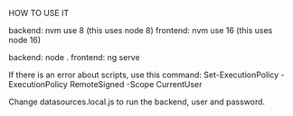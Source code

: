 HOW TO USE IT

backend: nvm use 8 (this uses node 8)
frontend: nvm use 16 (this uses node 16)

backend: node .
frontend: ng serve

If there is an error about scripts, use this command:
Set-ExecutionPolicy -ExecutionPolicy RemoteSigned -Scope CurrentUser

Change datasources.local.js to run the backend, user and password.

